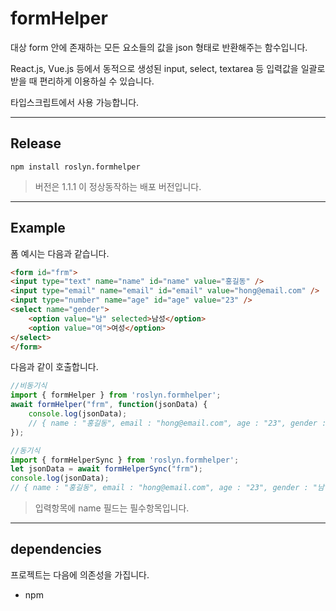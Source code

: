 # formHelper

대상 form 안에 존재하는 모든 요소들의 값을 json 형태로 반환해주는 함수입니다.

React.js, Vue.js 등에서 동적으로 생성된 input, select, textarea 등 입력값을 일괄로 받을 때 편리하게 이용하실 수 있습니다.

타입스크립트에서 사용 가능합니다.

---

## Release

```shell
npm install roslyn.formhelper
```

> 버전은 1.1.1 이 정상동작하는 배포 버전입니다. 

---

## Example

폼 예시는 다음과 같습니다.
```html
<form id="frm">
<input type="text" name="name" id="name" value="홍길동" />
<input type="email" name="email" id="email" value="hong@email.com" />
<input type="number" name="age" id="age" value="23" />
<select name="gender">
    <option value="남" selected>남성</option>
    <option value="여">여성</option>
</select>
</form>
```

다음과 같이 호출합니다.
```javascript
//비동기식
import { formHelper } from 'roslyn.formhelper';
await formHelper("frm", function(jsonData) {
    console.log(jsonData);
    // { name : "홍길동", email : "hong@email.com", age : "23", gender : "남" }
});

//동기식
import { formHelperSync } from 'roslyn.formhelper';
let jsonData = await formHelperSync("frm");
console.log(jsonData);
// { name : "홍길동", email : "hong@email.com", age : "23", gender : "남" }
```

> 입력항목에 name 필드는 필수항목입니다.

---

## dependencies

프로젝트는 다음에 의존성을 가집니다.
  - npm 

